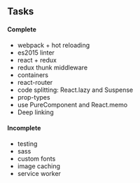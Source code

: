## Tasks

#### Complete
- webpack + hot reloading
- es2015 linter
- react + redux
- redux thunk middleware
- containers
- react-router
- code splitting: React.lazy and Suspense
- prop-types
- use PureComponent and React.memo
- Deep linking

#### Incomplete
- testing
- sass
- custom fonts
- image caching
- service worker
